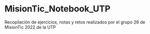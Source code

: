 # MisionTic_Notebook_UTP
Recopilación de ejercicios, notas y retos realizados por el grupo 28 de MisionTic 2022 de la UTP
